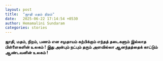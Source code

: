 ```yaml
---
layout: post
title:  "ஜாதி மதம் நிறம்"
date:   2025-06-22 17:14:54 +0530
author: Hemamalini Sundaram
categories: stories
---
```


**ஜாதி, மதம், நிறம், பணம் என சமுதாயம் கற்பிக்கும் எந்தத் தடைகளும் இல்லாத பிள்ளைகளின்
உலகம் ! இது அன்பும் நட்பும் தரும் அளவில்லா ஆனந்தத்தைக் காட்டும் ஆண்டவனின் உலகம் !**
